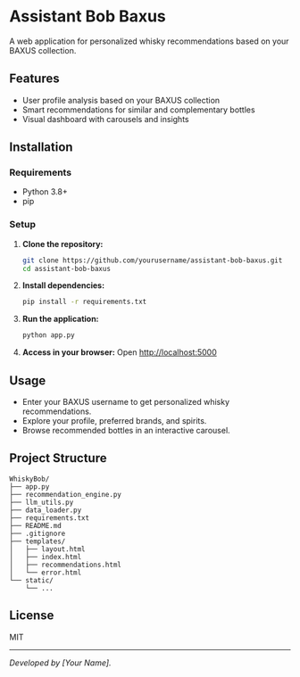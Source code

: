 # Assistant Bob Baxus

A web application for personalized whisky recommendations based on your BAXUS collection.

## Features
- User profile analysis based on your BAXUS collection
- Smart recommendations for similar and complementary bottles
- Visual dashboard with carousels and insights

## Installation

### Requirements
- Python 3.8+
- pip

### Setup
1. **Clone the repository:**
   ```bash
   git clone https://github.com/yourusername/assistant-bob-baxus.git
   cd assistant-bob-baxus
   ```
2. **Install dependencies:**
   ```bash
   pip install -r requirements.txt
   ```
3. **Run the application:**
   ```bash
   python app.py
   ```
4. **Access in your browser:**
   Open [http://localhost:5000](http://localhost:5000)

## Usage
- Enter your BAXUS username to get personalized whisky recommendations.
- Explore your profile, preferred brands, and spirits.
- Browse recommended bottles in an interactive carousel.

## Project Structure
```
WhiskyBob/
├── app.py
├── recommendation_engine.py
├── llm_utils.py
├── data_loader.py
├── requirements.txt
├── README.md
├── .gitignore
├── templates/
│   ├── layout.html
│   ├── index.html
│   ├── recommendations.html
│   └── error.html
└── static/
    └── ...
```

## License
MIT

---
*Developed by [Your Name].*
